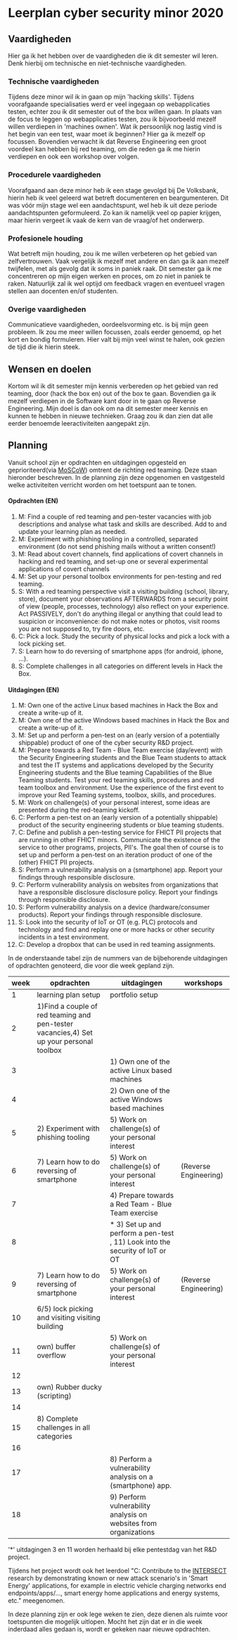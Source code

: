 # Leerplan cyber security minor 2020

## Vaardigheden

Hier ga ik het hebben over de vaardigheden die ik dit semester wil leren. Denk hierbij om technische en niet-technische vaardigheden.

### Technische vaardigheden

Tijdens deze minor wil ik in gaan op mijn 'hacking skills'. Tijdens voorafgaande specialisaties werd er veel ingegaan op webapplicaties testen, echter zou ik dit semester out of the box willen gaan. In plaats van de focus te leggen op webapplicaties testen, zou ik bijvoorbeeld mezelf willen verdiepen in 'machines ownen'. Wat ik persoonlijk nog lastig vind is het begin van een test, waar moet ik beginnen? Hier ga ik mezelf op focussen. Bovendien verwacht ik dat Reverse Engineering een groot voordeel kan hebben bij red teaming, om die reden ga ik me hierin verdiepen en ook een workshop over volgen. 

### Procedurele vaardigheden

Voorafgaand aan deze minor heb ik een stage gevolgd bij De Volksbank, hierin heb ik veel geleerd wat betreft documenteren en beargumenteren. Dit was vóór mijn stage wel een aandachtspunt, wel heb ik uit deze periode aandachtspunten geformuleerd. Zo kan ik namelijk veel op papier krijgen, maar hierin vergeet ik vaak de kern van de vraag/of het onderwerp.

### Profesionele houding

Wat betreft mijn houding, zou ik me willen verbeteren op het gebied van zelfvertrouwen. Vaak vergelijk ik mezelf met andere en dan ga ik aan mezelf twijfelen, met als gevolg dat ik soms in paniek raak. Dit semester ga ik me concentreren op mijn eigen werken en proces, om zo niet in paniek te raken. Natuurlijk zal ik wel optijd om feedback vragen en eventueel vragen stellen aan docenten en/of studenten.

### Overige vaardigheden
Communicatieve vaardigheden, oordeelsvorming etc. is bij mijn geen probleem. Ik zou me meer willen focussen, zoals eerder genoemd, op het kort en bondig formuleren. Hier valt bij mijn veel winst te halen, ook gezien de tijd die ik hierin steek.

## Wensen en doelen

Kortom wil ik dit semester mijn kennis verbereden op het gebied van red teaming, door (hack the box en) out of the box te gaan. Bovendien ga ik mezelf verdiepen in de Software kant door in te gaan op Reverse Engineering. Mijn doel is dan ook om na dit semester meer kennis en kunnen te hebben in nieuwe technieken. Graag zou ik dan zien dat alle eerder benoemde leeractiviteiten aangepakt zijn.

## Planning
Vanuit school zijn er opdrachten en uitdagingen opgesteld en geprioriteerd(via [MoSCoW](https://nl.wikipedia.org/wiki/MoSCoW-methode)) omtrent de richting red teaming. Deze staan hieronder beschreven. In de planning zijn deze opgenomen en vastgesteld welke activiteiten verricht worden om het toetspunt aan te tonen.

#### Opdrachten (EN)
1. M: Find a couple of red teaming and pen-tester vacancies with job descriptions and analyse what task and skills are described. Add to and update your learning plan as needed.
2. M: Experiment with phishing tooling in a controlled, separated  environment (do not send phishing mails without a written consent!)
3. M: Read about covert channels, find applications of covert channels in hacking and red teaming, and set-up one or several experimental applications of covert channels
4. M: Set up your personal toolbox environments for pen-testing and red teaming.
5. S: With a red teaming perspective visit a visiting building (school, library, store), document your observations AFTERWARDS from a security point of view (people, processes, technology) also reflect on your experience. Act PASSIVELY, don't do anything illegal or anything that could lead to suspicion  or inconvenience: do not make notes or photos, visit rooms you are not supposed to, try fire doors, etc.
6. C: Pick a lock. Study the security of physical locks and pick a lock with a lock picking set.
7. S: Learn how to do reversing of smartphone apps (for android, iphone, ...).
8. S: Complete challenges in all categories on different levels in Hack the Box.

#### Uitdagingen (EN)
1. M: Own one of the active Linux based machines in Hack the Box and create a write-up of it.
2. M: Own one of the active Windows based machines in Hack the Box and create a write-up of it.
3. M: Set up and perform a pen-test on an (early version of a potentially shippable) product of one of the cyber security R&D project.
4. M: Prepare towards a Red Team - Blue Team exercise (day/event) with the Security Engineering students and the Blue Team students to attack and test the IT systems and applications developed by the Security Engineering students and the Blue teaming Capabilities of the Blue Teaming students. Test your red teaming skills,  procedures and red team toolbox and environment. Use the experience of the first event to improve your  Red Teaming systems, toolbox, skills, and procedures.
5. M: Work on challenge(s) of your personal interest, some ideas are presented during the red-teaming kickoff.
6. C: Perform a pen-test on an (early version of a potentially shippable) product of the security engineering students or blue teaming students.
7. C: Define and publish a pen-testing service for FHICT PII projects that are running in other FHICT minors. Communicate the existence of the service to other programs, projects, PII's. The goal then of course is to set up and perform a pen-test on an iteration product of one of the (other) FHICT PII projects. 
8. S: Perform a vulnerability analysis on a (smartphone) app. Report your findings through responsible disclosure.
9. C: Perform vulnerability analysis on websites from organizations that have a responsible disclosure disclosure policy. Report your findings through responsible disclosure.
10. S: Perform vulnerability analysis on a device (hardware/consumer products). Report your findings through responsible disclosure.
11. S: Look into the security of IoT or OT (e.g. PLC) protocols and technology and find and replay one or more hacks or other security incidents in a test environment. 
12. C: Develop a dropbox that can be used in red teaming assignments.

In de onderstaande tabel zijn de nummers van de bijbehorende uitdagingen of opdrachten genoteerd, die voor die week gepland zijn.

| week | opdrachten                       | uitdagingen                                      | workshops                   |
| ---- | -------------------------------- | ------------------------------------------------ | --------------------------- |
| 1    | learning plan setup               | portfolio setup                                 |
| 2    | 1)Find a couple of red teaming and pen-tester vacancies,4) Set up your personal toolbox                           |                                                  |                             |
| 3    |                                  | 1) Own one of the active Linux based machines                                  |
| 4    |                                  | 2) Own one of the active Windows based machines                                |
| 5    | 2) Experiment with phishing tooling                                | 5) Work on challenge(s) of your personal interest|
| 6    | 7) Learn how to do reversing of smartphone                                 | 5) Work on challenge(s) of your personal interest                                                | (Reverse Engineering)
| 7    |                                  | 4) Prepare towards a Red Team - Blue Team exercise|
| 8    |                                  | * 3) Set up and perform a pen-test , 11) Look into the security of IoT or OT|
| 9    | 7) Learn how to do reversing of smartphone                                 | 5) Work on challenge(s) of your personal interest                                                | (Reverse Engineering)
| 10    | 6/5) lock picking and visiting visiting building|                                      |
| 11   | own) buffer overflow             | 5) Work on challenge(s) of your personal interest|
| 12   |                                  |                                                  |
| 13   | own) Rubber ducky (scripting)    |                                                  |
| 14   |                                  |                                                  |
| 15   | 8) Complete challenges in all categories|                                           |
| 16   |                                  |                                                  |
| 17   |                                  | 8) Perform a vulnerability analysis on a (smartphone) app.|
| 18   |                                  | 9) Perform vulnerability analysis on websites from organizations|

'*' uitdagingen 3 en 11 worden herhaald bij elke pentestdag van het R&D project.

Tijdens het project wordt ook het leerdoel "C: Contribute to the [INTERSECT](https://www.nwo.nl/en/research-and-results/research-projects/i/00/33700.html) research by demonstrating known or new attack scenario's in 'Smart Energy' applications, for example in electric vehicle charging networks end endpoints/apps/..., smart energy home applications and energy systems, etc." meegenomen.

In deze planning zijn er ook lege weken te zien, deze dienen als ruimte voor toetspunten die mogelijk uitlopen. Mocht het zijn dat er in die week inderdaad alles gedaan is, wordt er gekeken naar nieuwe opdrachten.

